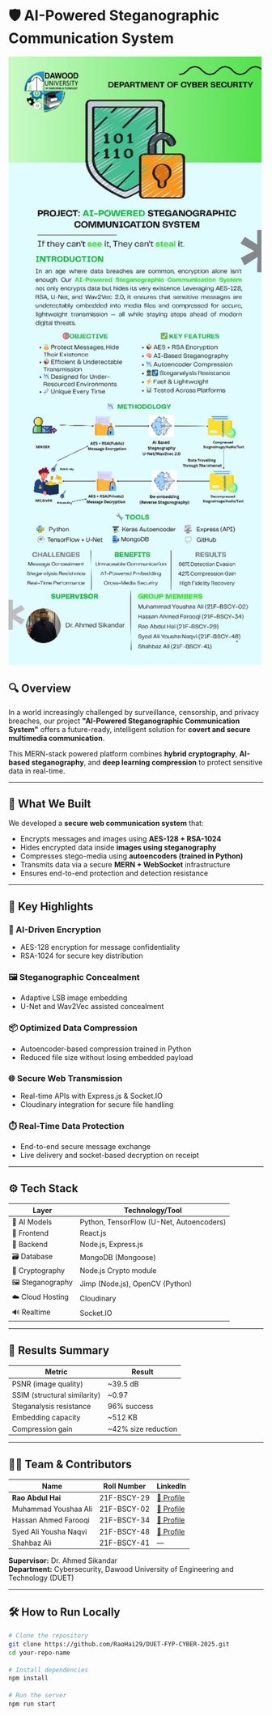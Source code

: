 # 🛡️ AI-Powered Steganographic Communication System

<img src="https://github.com/RaoHai29/DUET-FYP-CYBER-2025/blob/main/POSTER.jpeg?raw=true" alt="Poster" width="500" />


## 🔍 Overview

In a world increasingly challenged by surveillance, censorship, and privacy breaches, our project **"AI-Powered Steganographic Communication System"** offers a future-ready, intelligent solution for **covert and secure multimedia communication**.

This MERN-stack powered platform combines **hybrid cryptography**, **AI-based steganography**, and **deep learning compression** to protect sensitive data in real-time.

---

## 🚀 What We Built

We developed a **secure web communication system** that:

- Encrypts messages and images using **AES-128 + RSA-1024**
- Hides encrypted data inside **images using steganography**
- Compresses stego-media using **autoencoders (trained in Python)**
- Transmits data via a secure **MERN + WebSocket** infrastructure
- Ensures end-to-end protection and detection resistance

---

## 🌟 Key Highlights

### 🔐 AI-Driven Encryption
- AES-128 encryption for message confidentiality
- RSA-1024 for secure key distribution

### 🖼️ Steganographic Concealment
- Adaptive LSB image embedding
- U-Net and Wav2Vec assisted concealment

### 📦 Optimized Data Compression
- Autoencoder-based compression trained in Python
- Reduced file size without losing embedded payload

### 🌐 Secure Web Transmission
- Real-time APIs with Express.js & Socket.IO
- Cloudinary integration for secure file handling

### ⏱️ Real-Time Data Protection
- End-to-end secure message exchange
- Live delivery and socket-based decryption on receipt

---

## ⚙️ Tech Stack

| Layer             | Technology/Tool                          |
|------------------|------------------------------------------|
| 🧠 AI Models      | Python, TensorFlow (U-Net, Autoencoders)  |
| 💬 Frontend       | React.js                                 |
| 🔌 Backend        | Node.js, Express.js                      |
| 🗃️ Database       | MongoDB (Mongoose)                       |
| 🔐 Cryptography   | Node.js Crypto module                    |
| 🖼️ Steganography  | Jimp (Node.js), OpenCV (Python)          |
| ☁️ Cloud Hosting  | Cloudinary                               |
| 🔊 Realtime       | Socket.IO                                |

---

## 🧪 Results Summary

| Metric                        | Result              |
|------------------------------|---------------------|
| PSNR (image quality)         | ~39.5 dB            |
| SSIM (structural similarity) | ~0.97               |
| Steganalysis resistance      | 96% success         |
| Embedding capacity           | ~512 KB             |
| Compression gain             | ~42% size reduction |

---

## 👨‍💻 Team & Contributors

| Name                      | Roll Number   | LinkedIn                                         |
|---------------------------|---------------|--------------------------------------------------|
| **Rao Abdul Hai**         | 21F-BSCY-29   | [🔗 Profile](https://www.linkedin.com/in/rao-abdul-hai-87aa9b1b4/)      |
| Muhammad Youshaa Ali      | 21F-BSCY-02   | [🔗 Profile](https://www.linkedin.com/in/youshaa/)                      |
| Hassan Ahmed Farooqi      | 21F-BSCY-34   | [🔗 Profile](https://www.linkedin.com/in/hassan-farooqi-b67561248/)     |
| Syed Ali Yousha Naqvi     | 21F-BSCY-48   | [🔗 Profile](https://www.linkedin.com/in/ali-yousha-162090254/)         |
| Shahbaz Ali               | 21F-BSCY-41   | —                                                |

**Supervisor:** Dr. Ahmed Sikandar  
**Department:** Cybersecurity, Dawood University of Engineering and Technology (DUET)


---

## 🛠️ How to Run Locally

```bash
# Clone the repository
git clone https://github.com/RaoHai29/DUET-FYP-CYBER-2025.git
cd your-repo-name

# Install dependencies
npm install

# Run the server
npm run start
